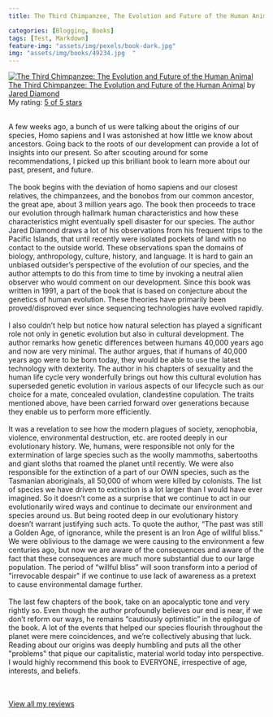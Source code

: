 ```yaml
---
title: The Third Chimpanzee, The Evolution and Future of the Human Animal, by Jared Diamond

categories: [Blogging, Books] 
tags: [Test, Markdown]
feature-img: "assets/img/pexels/book-dark.jpg"             
img: "assets/img/books/49234.jpg  "
---
```

             
<a href= "https://www.goodreads.com/book/show/49234.The_Third_Chimpanzee" style= "float: left; padding-right: 20px"><img border="0" alt= "The Third Chimpanzee: The Evolution and Future of the Human Animal" src= "https://s.gr-assets.com/assets/nophoto/book/111x148-bcc042a9c91a29c1d680899eff700a03.png" /></a><a href="https://www.goodreads.com/book/show/49234.The_Third_Chimpanzee">The Third Chimpanzee: The Evolution and Future of the Human Animal</a> by <a href="https://www.goodreads.com/author/show/256.Jared_Diamond">Jared Diamond</a><br/> My rating: <a href="https://www.goodreads.com/review/show/2437854627"> 5 of 5 stars</a><br /><br />


A few weeks ago, a bunch of us were talking about the origins of our species, Homo sapiens and I was astonished at how little we know about ancestors. Going back to the roots of our development can provide a lot of insights into our present. So after scouting around for some recommendations, I picked up this brilliant book to learn more about our past, present, and future. <br /><br />The book begins with the deviation of homo sapiens and our closest relatives, the chimpanzees, and the bonobos from our common ancestor, the great ape, about 3 million years ago. The book then proceeds to trace our evolution through hallmark human characteristics and how these characteristics might eventually spell disaster for our species. The author Jared Diamond draws a lot of his observations from his frequent trips to the Pacific Islands, that until recently were isolated pockets of land with no contact to the outside world. These observations span the domains of biology, anthropology, culture, history, and language. It is hard to gain an unbiased outsider’s perspective of the evolution of our species, and the author attempts to do this from time to time by invoking a neutral alien observer who would comment on our development. Since this book was written in 1991, a part of the book that is based on conjecture about the genetics of human evolution. These theories have primarily been proved/disproved ever since sequencing technologies have evolved rapidly. <br /><br />I also couldn’t help but notice how natural selection has played a significant role not only in genetic evolution but also in cultural development. The author remarks how genetic differences between humans 40,000 years ago and now are very minimal. The author argues, that if humans of 40,000 years ago were to be born today, they would be able to use the latest technology with dexterity. The author in his chapters of sexuality and the human life cycle very wonderfully brings out how this cultural evolution has superseded genetic evolution in various aspects of our lifecycle such as our choice for a mate, concealed ovulation, clandestine copulation. The traits mentioned above, have been carried forward over generations because they enable us to perform more efficiently. <br /><br />It was a revelation to see how the modern plagues of society, xenophobia, violence, environmental destruction, etc. are rooted deeply in our evolutionary history. We, humans, were responsible not only for the extermination of large species such as the woolly mammoths, sabertooths and giant sloths that roamed the planet until recently. We were also responsible for the extinction of a part of our OWN species, such as the Tasmanian aboriginals, all 50,000 of whom were killed by colonists. The list of species we have driven to extinction is a lot larger than I would have ever imagined. So it doesn’t come as a surprise that we continue to act in our evolutionarily wired ways and continue to decimate our environment and species around us. But being rooted deep in our evolutionary history doesn’t warrant justifying such acts. To quote the author, “The past was still a Golden Age, of ignorance, while the present is an Iron Age of willful bliss.” We were oblivious to the damage we were causing to the environment a few centuries ago, but now we are aware of the consequences and aware of the fact that these consequences are much more substantial due to our large population. The period of “willful bliss” will soon transform into a period of "irrevocable despair" if we continue to use lack of awareness as a pretext to cause environmental damage further. <br /><br />The last few chapters of the book, take on an apocalyptic tone and very rightly so. Even though the author profoundly believes our end is near, if we don’t reform our ways, he remains “cautiously optimistic” in the epilogue of the book. A lot of the events that helped our species flourish throughout the planet were mere coincidences, and we’re collectively abusing that luck. Reading about our origins was deeply humbling and puts all the other "problems" that pique our capitalistic, material world today into perspective. I would highly recommend this book to EVERYONE, irrespective of age, interests, and beliefs.

<br/><br/><a href="https://www.goodreads.com/review/list/16616412-nandita-damaraju">View all my reviews</a>